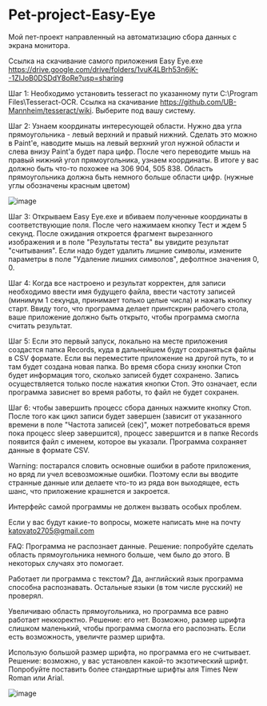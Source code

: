 # Pet-project-Easy-Eye

  Мой пет-проект направленный на автоматизацию сбора данных с экрана монитора. 

  Ссылка на скачивание самого приложения Easy Eye.exe https://drive.google.com/drive/folders/1vuK4LBrh53n6jK--1ZIJoB0DSDdY8oRe?usp=sharing

  Шаг 1: Необходимо установить tesseract по указанному пути C:\Program Files\Tesseract-OCR. Ссылка на скачивание https://github.com/UB-Mannheim/tesseract/wiki. Выберите под вашу систему. 

  Шаг 2: Узнаем координаты интересующей области. Нужно два угла прямоугольника - левый верхний и правый нижний. Сделать это можно в Paint'e, наводите мышь на левый верхний угол нужной области и слева внизу Paint'a будет пара цифр. После чего переводите мышь на правый нижний угол прямоугольника, узнаем координаты. В итоге у вас должно быть что-то похожее на 306 904, 505 838. Область прямоугольника должна быть немного больше области цифр. (нужные углы обозначены красным цветом)
  
  ![image](https://user-images.githubusercontent.com/69383370/133995214-cfa9ba52-637b-4b76-9998-3a70a60836ae.png)


  Шаг 3: Открываем Easy Eye.exe и вбиваем полученные координаты в соответствующие поля. После чего нажимаем кнопку Тест и ждем 5 секунд. После ожидания откроется фрагмент вырезанного изображения и в поле "Результаты теста" вы увидите результат "считывания". Если надо будет удалить лишние символы, измените параметры в поле "Удаление лишних символов", дефолтное значения 0, 0.

  Шаг 4: Когда все настроено и результат корректен, для записи необходимо ввести имя будущего файла, ввести частоту записей (минимум 1 секунда, принимает только целые числа) и нажать кнопку старт. Ввиду того, что программа делает принтскрин рабочего стола, ваше приложение должно быть открыто, чтобы программа смогла считать результат. 

  Шаг 5: Если это первый запуск, локально на месте приложения создастся папка Records, куда в дальнейшем будут сохраняться файлы в CSV формате. Если вы переместите приложение на другой путь, то и там будет создана новая папка. Во время сбора снизу кнопки Стоп будет информация того, сколько записей будет сохранено. Запись осуществляется только после нажатия кнопки Стоп. Это означает, если программа зависнет во время работы, то файл не будет сохранен.

  Шаг 6: чтобы завершить процесс сбора данных нажмите кнопку Стоп. После того как цикл записи будет завершен (зависит от указанного времени в поле "Частота записей (сек)", может потребоваться время пока процесс sleep завершится), процесс завершится и в папке Records появится файл с именем, которое вы указали. Программа сохраняет данные в формате CSV.

  Warning: постарался словить основные ошибки в работе приложения, но вряд ли учел всевозможные ошибки. Поэтому если вы вводите странные данные или делаете что-то из ряда вон выходящее, есть шанс, что приложение крашнется и закроется.

  Интерфейс самой программы не должен вызвать особых проблем.

  Если у вас будут какие-то вопросы, можете написать мне на почту katovato2705@gmail.com
  
  FAQ: Программа не распознает данные. Решение: попробуйте сделать область прямоугольника немного больше, чем было до этого. В некоторых случаях это помогает.
  
   Работает ли программа с текстом? Да, английский язык программа способна распознавать. Остальные языки (в том числе русский) не проверял. 
   
   Увеличиваю область прямоугольника, но программа все равно работает неккоректно. Решение: его нет. Возможно, размер шрифта слишком маленький, чтобы программа смогла его распознать. Если есть возможность, увеличте размер шрифта. 
   
   Использую большой размер шрифта, но программа его не считывает. Решение: возможно, у вас установлен какой-то экзотический шрифт. Попробуйте поставить более стандартные шрифты аля Times New Roman или Arial. 
  

![image](https://user-images.githubusercontent.com/69383370/133991740-ca638261-f090-4330-bcec-1dba79070a0a.png)
